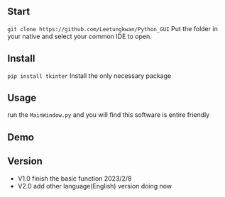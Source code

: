 ## Start
`git clone https://github.com/Leetungkwan/Python_GUI`
Put the folder in your native and select your common IDE to open.

## Install
`pip install tkinter`
Install the only necessary package

## Usage
run the `MainWindow.py` and you will find this software is entire friendly

## Demo


## Version
- V1.0  finish the basic function         2023/2/8
- V2.0  add other language(English) version  doing now
